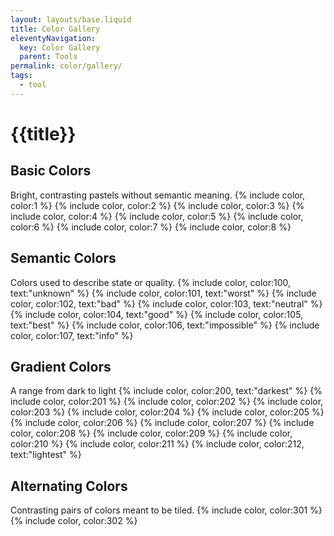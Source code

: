 ```yaml
---
layout: layouts/base.liquid
title: Color Gallery
eleventyNavigation:
  key: Color Gallery
  parent: Tools
permalink: color/gallery/
tags:
  - tool
---
```

# {{title}}

## Basic Colors
Bright, contrasting pastels without semantic meaning.
{% include color, color:1 %}
{% include color, color:2 %}
{% include color, color:3 %}
{% include color, color:4 %}
{% include color, color:5 %}
{% include color, color:6 %}
{% include color, color:7 %}
{% include color, color:8 %}

## Semantic Colors
Colors used to describe state or quality.
{% include color, color:100, text:"unknown" %}
{% include color, color:101, text:"worst" %}
{% include color, color:102, text:"bad" %}
{% include color, color:103, text:"neutral" %}
{% include color, color:104, text:"good" %}
{% include color, color:105, text:"best" %}
{% include color, color:106, text:"impossible" %}
{% include color, color:107, text:"info" %}

## Gradient Colors
A range from dark to light
{% include color, color:200, text:"darkest" %}
{% include color, color:201 %}
{% include color, color:202 %}
{% include color, color:203 %}
{% include color, color:204 %}
{% include color, color:205 %}
{% include color, color:206 %}
{% include color, color:207 %}
{% include color, color:208 %}
{% include color, color:209 %}
{% include color, color:210 %}
{% include color, color:211 %}
{% include color, color:212, text:"lightest" %}


## Alternating Colors
Contrasting pairs of colors meant to be tiled.
{% include color, color:301 %}
{% include color, color:302 %}
